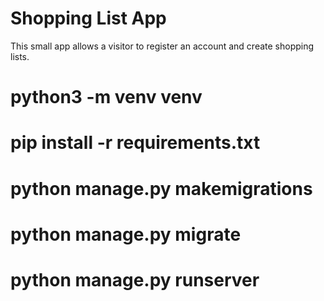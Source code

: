 # Shopping List App

This small app allows a visitor to register an account and create shopping lists.



# python3 -m venv venv

# pip install -r requirements.txt

# python manage.py makemigrations
# python manage.py migrate
# python manage.py runserver
